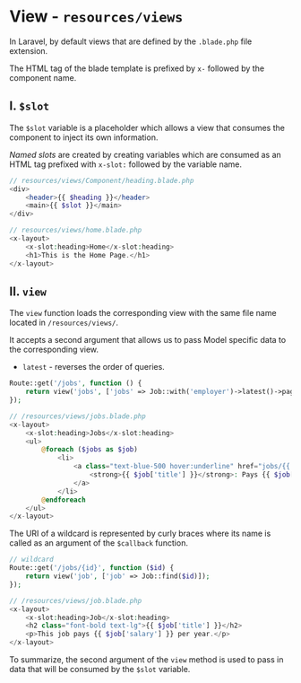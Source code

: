 # View - `resources/views`

In Laravel, by default views that are defined by the `.blade.php` file extension.

The HTML tag of the blade template is prefixed by `x-` followed by the component name.

## I. `$slot`

The `$slot` variable is a placeholder which allows a view that consumes the component to inject its own information.

_Named slots_ are created by creating variables which are consumed as an HTML tag prefixed with `x-slot:` followed by the variable name.

```php
// resources/views/Component/heading.blade.php
<div>
    <header>{{ $heading }}</header>
    <main>{{ $slot }}</main>
</div>

// resources/views/home.blade.php
<x-layout>
    <x-slot:heading>Home</x-slot:heading>
    <h1>This is the Home Page.</h1>
</x-layout>
```

## II. `view`

The `view` function loads the corresponding view with the same file name located in `/resources/views/`.

It accepts a second argument that allows us to pass Model specific data to the corresponding view.

- `latest` - reverses the order of queries.

```php
Route::get('/jobs', function () {
    return view('jobs', ['jobs' => Job::with('employer')->latest()->paginate(10)]);
});

// /resources/views/jobs.blade.php
<x-layout>
    <x-slot:heading>Jobs</x-slot:heading>
    <ul>
        @foreach ($jobs as $job)
            <li>
                <a class="text-blue-500 hover:underline" href="jobs/{{ $job['id'] }}">
                    <strong>{{ $job['title'] }}</strong>: Pays {{ $job['salary'] }} per year.
                </a>
            </li>
        @endforeach
    </ul>
</x-layout>
```

The URI of a wildcard is represented by curly braces where its name is called as an argument of the `$callback` function.

```php
// wildcard
Route::get('/jobs/{id}', function ($id) {
    return view('job', ['job' => Job::find($id)]);
});

// /resources/views/job.blade.php
<x-layout>
    <x-slot:heading>Job</x-slot:heading>
    <h2 class="font-bold text-lg">{{ $job['title'] }}</h2>
    <p>This job pays {{ $job['salary'] }} per year.</p>
</x-layout>
```

To summarize, the second argument of the `view` method is used to pass in data that will be consumed by the `$slot` variable.
